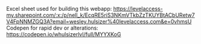 Excel sheet used for building this webapp: https://levelaccess-my.sharepoint.com/:x:/p/nell_k/EcqRE5riS3NKmVTkbZzTKUYBtACbURetw7V4FpNNMZGQ3A?email=wesley.hulsizer%40levelaccess.com&e=0vhmsU 
Codepen for rapid dev or alterations: https://codepen.io/whulsizerlvl/full/MYYXKoG